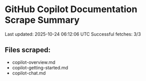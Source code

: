 # GitHub Copilot Documentation Scrape Summary

Last updated: 2025-10-24 06:12:06 UTC
Successful fetches: 3/3

## Files scraped:
- copilot-overview.md
- copilot-getting-started.md
- copilot-chat.md
